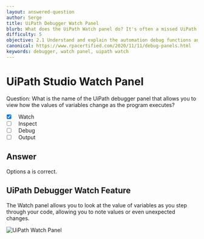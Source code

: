```yaml
---
layout: answered-question
author: Serge
title: UiPath Debugger Watch Panel
blurb: What does the UiPath Watch panel do? It's often a missed UiPath Certification Exam question. Know the answer.
difficulty: 5
objective: 2.1 Understand and explain the automation debug functions and usage such as breakpoints
canonical: https://www.rpacertified.com/2020/11/11/debug-panels.html
keywords: debugger, watch panel, uipath watch
---
```

<h1>UiPath Studio Watch Panel</h1>

Question: What is the name of the UiPath debugger panel that allows you to view how the values of variables change as the program executes?

- [x] &nbsp;  Watch
- [ ] &nbsp;  Inspect
- [ ] &nbsp;  Debug
- [ ] &nbsp;  Output

## Answer

Options a is correct.

## UiPath Debugger Watch Feature

The Watch panel allows you to look at the value of variables as you step through your code, allowing you to note values or even unexpected changes.

<img src="https://files.readme.io/d7403f4-debug.png" class="img-fluid" alt="UiPath Watch Panel">

